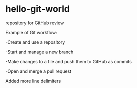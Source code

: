 # hello-git-world
repository for GitHub review

Example of Git workflow:

-Create and use a repository

-Start and manage a new branch

-Make changes to a file and push them to GitHub as commits

-Open and merge a pull request

Added more line delimiters 

